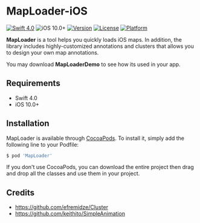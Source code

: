 # MapLoader-iOS

[![Swift 4.0](https://img.shields.io/badge/Swift-4.0-orange.svg?style=flat)](https://developer.apple.com/swift/)
![iOS 10.0+](https://img.shields.io/badge/iOS-10.0%2B-blue.svg)
[![Version](https://img.shields.io/cocoapods/v/MapLoader.svg?style=flat)](http://cocoapods.org/pods/MapLoader)
[![License](https://img.shields.io/cocoapods/l/MapLoader.svg?style=flat)](http://cocoapods.org/pods/MapLoader)
[![Platform](https://img.shields.io/cocoapods/p/MapLoader.svg?style=flat)](http://cocoapods.org/pods/MapLoader)

**MapLoader** is a tool helps you quickly loads iOS maps. In addition, the library includes highly-customized annotations and clusters that allows you to design your own map annotations.

You may download **MapLoaderDemo** to see how its used in your app. 

## Requirements
- Swift 4.0
- iOS 10.0+

## Installation

MapLoader is available through [CocoaPods](http://cocoapods.org). To install
it, simply add the following line to your Podfile:

```ruby
$ pod 'MapLoader'
```
If you don't use CocoaPods, you can download the entire project then drag and drop all the classes and use them in your project.

## Credits
* https://github.com/efremidze/Cluster
* https://github.com/keithito/SimpleAnimation
